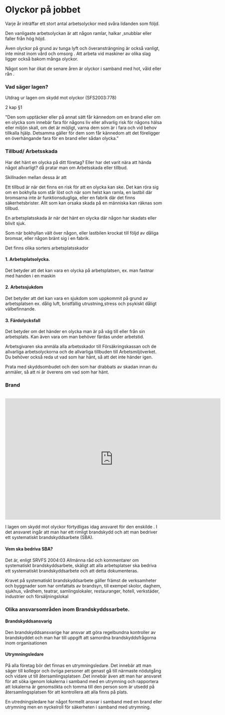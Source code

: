 
# Olyckor på jobbet


Varje år inträffar ett stort antal arbetsolyckor med svåra lidanden som följd.


Den vanligaste arbetsolyckan är att någon ramlar, halkar ,snubblar eller faller från hög höjd.

Även olyckor på grund av tunga lyft och överansträngning är också vanligt, inte minst inom vård och omsorg . Att arbeta vid maskiner av olika slag ligger också bakom många olyckor.

Något som har ökat de senare åren är olyckor i samband med hot, våld eller rån .

  

### Vad säger lagen?

Utdrag ur lagen om skydd mot olyckor (SFS2003:778)

2 kap §1

"Den som upptäcker eller på annat sätt får kännedom om en brand eller om en olycka som innebär fara för någons liv eller allvarlig risk för någons hälsa eller miljön skall, om det är möjligt, varna dem som är i fara och vid behov tillkalla hjälp. Detsamma gäller för dem som får kännedom att det föreligger en överhängande fara för en brand eller sådan olycka.”

  

### Tillbud/ Arbetsskada

  

Har det hänt en olycka på ditt företag? Eller har det varit nära att hända något allvarligt? då pratar man om Arbetsskada eller tillbud.

  

Skillnaden mellan dessa är att

Ett tillbud är när det finns en risk för att en olycka kan ske. Det kan röra sig om en bokhylla som står löst och när som helst kan ramla, en lastbil där bromsarna inte är funktionsdugliga, eller en fabrik där det finns säkerhetsbrister. Allt som kan orsaka skada på en människa kan räknas som tillbud.

  

En arbetsplatsskada är när det hänt en olycka där någon har skadats eller blivit sjuk.

Som när bokhyllan vält över någon, eller lastbilen krockat till följd av dåliga bromsar, eller någon bränt sig i en fabrik.

  

Det finns olika sorters arbetsplatsskador

  

#### 1. Arbetsplatsolycka.

Det betyder att det kan vara en olycka på arbetsplatsen, ex. man fastnar med handen i en maskin

#### 2. Arbetssjukdom

Det betyder att det kan vara en sjukdom som uppkommit på grund av arbetsplatsen ex. dålig luft, bristfällig utrustning,stress och psykiskt dåligt välbefinnande.

#### 3. Färdolycksfall

Det betyder om det händer en olycka man är på väg till eller från sin arbetsplats. Kan även vara om man behöver färdas under arbetstid.

  

Arbetsgivaren ska anmäla alla arbetsskador till Försäkringskassan och de allvarliga arbetsolyckorna och de allvarliga tillbuden till Arbetsmiljöverket. Du behöver också reda ut vad som har hänt, så att det inte händer igen.

Prata med skyddsombudet och den som har drabbats av skadan innan du anmäler, så att ni är överens om vad som har hänt.

  

 ### Brand

  <br>

<div  class="videoWrapper">

<iframe  width="690"  height="388"  src="https://www.youtube.com/embed/wpbxGGjVlz0"  frameborder="0"  allow="accelerometer; autoplay; encrypted-media; gyroscope; picture-in-picture"  allowfullscreen></iframe>

</div>

  

I lagen om skydd mot olyckor förtydligas idag ansvaret för den enskilde . I det ansvaret ingår att man har ett rimligt brandskydd och att man bedriver ett systematiskt brandskyddsarbete (SBA).

  

#### Vem ska bedriva SBA?

Det är, enligt SRVFS 2004:03 Allmänna råd och kommentarer om systematiskt brandskyddsarbete, skäligt att alla arbetsplatser ska bedriva ett systematiskt brandskyddsarbete och att detta dokumenteras.

  

Kravet på systematiskt brandskyddsarbete gäller främst de verksamheter och byggnader som har omfattats av brandsyn, till exempel skolor, daghem, sjukhus, vårdhem, teatrar, samlingslokaler, restauranger, hotell, verkstäder, industrier och försäljningslokal

  
### Olika ansvarsområden inom  Brandskyddssarbete.

  
#### Brandskyddsansvarig

Den brandskyddsansvarige har ansvar att göra regelbundna kontroller av brandskyddet och man har till uppgift att samordna brandskyddsfrågorna inom organisationen
  

  
  

#### Utrymningsledare

  

På alla företag bör det finnas en utrymningsledare. Det innebär att man säger till kollegor och övriga personer att genast gå till närmaste nödutgång och vidare ut till återsamlingsplatsen .Det innebär även att man har ansvaret för att söka igenom lokalerna i samband med en utrymning och rapportera att lokalerna är genomsökta och tomma till den person som är utsedd på återsamlingsplatsen för att kontrollera att alla finns på plats.

En utredningsledare har något formellt ansvar i samband med en brand eller utrymning men en nyckelroll för säkerheten i samband med utrymning.
